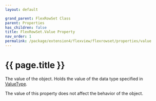```yaml
---
layout: default

grand_parent: FlexRowSet Class
parent: Properties
has_children: false
title: FlexRowSet.Value Property
nav_order: 1
permalink: /package/extension4/flexview/flexrowset/properties/value
---
```

# {{ page.title }}

The value of the object. Holds the value of the data type specified in <a href="/package/system/object/properties/valuetype">ValueType</a>.

The value of this property does not affect the behavior of the object.